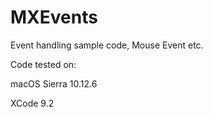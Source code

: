 # MXEvents
 Event handling sample code, Mouse Event etc.
 
 Code tested on:
 
 macOS Sierra 10.12.6
 
 XCode 9.2
